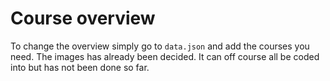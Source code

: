 # Course overview

To change the overview simply go to `data.json` and add the courses you need. The images has already been decided. It can off course all be coded into but has not been done so far.
